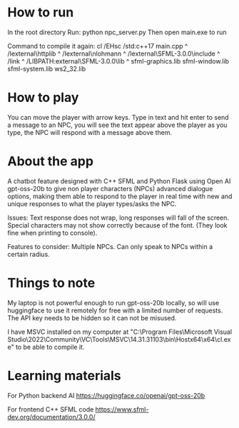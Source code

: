 # How to run

In the root directory
Run: python npc_server.py
Then open main.exe to run

Command to compile it again: 
cl /EHsc /std:c++17 main.cpp ^
  /Iexternal\httplib ^
  /Iexternal\nlohmann ^
  /Iexternal\SFML-3.0.0\include ^
  /link ^
  /LIBPATH:external\SFML-3.0.0\lib ^
  sfml-graphics.lib sfml-window.lib sfml-system.lib ws2_32.lib

# How to play
You can move the player with arrow keys.
Type in text and hit enter to send a message to an NPC, you will see the text appear above the player as you type, the NPC will respond with a message above them.

# About the app
A chatbot feature designed with C++ SFML and Python Flask using Open AI gpt-oss-20b to give non player characters (NPCs) advanced dialogue options, making them able to respond to the player in real time with new and unique responses to what the player types/asks the NPC.

Issues:
Text response does not wrap, long responses will fall of the screen.
Special characters may not show correctly because of the font. (They look fine when printing to console).

Features to consider:
Multiple NPCs.
Can only speak to NPCs within a certain radius.

# Things to note
My laptop is not powerful enough to run gpt-oss-20b locally, so will use huggingface to use it remotely for free with a limited number of requests. The API key needs to be hidden so it can not be misused.

I have MSVC installed on my computer at "C:\\Program Files\\Microsoft Visual Studio\\2022\\Community\\VC\\Tools\\MSVC\\14.31.31103\\bin\\Hostx64\\x64\\cl.exe"
to be able to compile it.

# Learning materials
For Python backend AI
https://huggingface.co/openai/gpt-oss-20b

For frontend C++ SFML code
https://www.sfml-dev.org/documentation/3.0.0/
